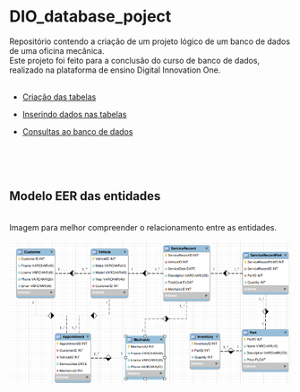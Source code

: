 # DIO_database_poject
Repositório contendo a criação de um projeto lógico de um banco de dados de uma oficina mecânica.
<br>
Este projeto foi feito para a conclusão do curso de banco de dados, realizado na plataforma de ensino Digital Innovation One.
<br>
<br>

- [Criação das tabelas](/car_garage_tables_creation.sql)

- [Inserindo dados nas tabelas](/car_garage_tables_insert.sql)

- [Consultas ao banco de dados](/car_garage_queries.sql)


<br>
<br>
<br>


<h2>Modelo EER das entidades</h2>
<br>
Imagem para melhor compreender o relacionamento entre as entidades.
<br>
<br>
<img src = "EER_schema.png">
